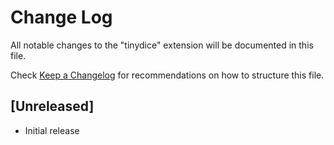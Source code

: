 # Change Log

All notable changes to the "tinydice" extension will be documented in this file.

Check [Keep a Changelog](http://keepachangelog.com/) for recommendations on how to structure this file.

## [Unreleased]

- Initial release